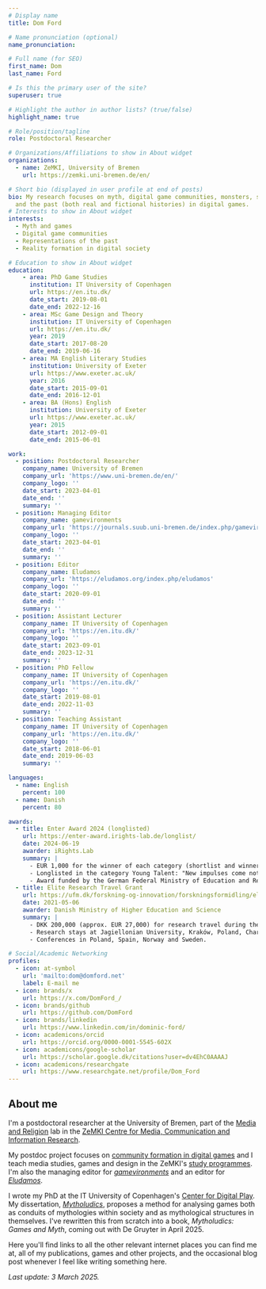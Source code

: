 ```yaml
---
# Display name
title: Dom Ford

# Name pronunciation (optional)
name_pronunciation:

# Full name (for SEO)
first_name: Dom
last_name: Ford

# Is this the primary user of the site?
superuser: true

# Highlight the author in author lists? (true/false)
highlight_name: true

# Role/position/tagline
role: Postdoctoral Researcher

# Organizations/Affiliations to show in About widget
organizations:
  - name: ZeMKI, University of Bremen
    url: https://zemki.uni-bremen.de/en/

# Short bio (displayed in user profile at end of posts)
bio: My research focuses on myth, digital game communities, monsters, spatiality and the representation and depiction of history
  and the past (both real and fictional histories) in digital games.
# Interests to show in About widget
interests:
  - Myth and games
  - Digital game communities
  - Representations of the past
  - Reality formation in digital society

# Education to show in About widget
education:
    - area: PhD Game Studies
      institution: IT University of Copenhagen
      url: https://en.itu.dk/
      date_start: 2019-08-01
      date_end: 2022-12-16
    - area: MSc Game Design and Theory
      institution: IT University of Copenhagen
      url: https://en.itu.dk/
      year: 2019
      date_start: 2017-08-20
      date_end: 2019-06-16
    - area: MA English Literary Studies
      institution: University of Exeter
      url: https://www.exeter.ac.uk/
      year: 2016
      date_start: 2015-09-01
      date_end: 2016-12-01
    - area: BA (Hons) English
      institution: University of Exeter
      url: https://www.exeter.ac.uk/
      year: 2015
      date_start: 2012-09-01
      date_end: 2015-06-01

work:
  - position: Postdoctoral Researcher
    company_name: University of Bremen
    company_url: 'https://www.uni-bremen.de/en/'
    company_logo: ''
    date_start: 2023-04-01
    date_end: ''
    summary: ''
  - position: Managing Editor
    company_name: gamevironments
    company_url: 'https://journals.suub.uni-bremen.de/index.php/gamevironments/'
    company_logo: ''
    date_start: 2023-04-01
    date_end: ''
    summary: ''
  - position: Editor
    company_name: Eludamos
    company_url: 'https://eludamos.org/index.php/eludamos'
    company_logo: ''
    date_start: 2020-09-01
    date_end: ''
    summary: ''
  - position: Assistant Lecturer
    company_name: IT University of Copenhagen
    company_url: 'https://en.itu.dk/'
    company_logo: ''
    date_start: 2023-09-01
    date_end: 2023-12-31
    summary: ''
  - position: PhD Fellow
    company_name: IT University of Copenhagen
    company_url: 'https://en.itu.dk/'
    company_logo: ''
    date_start: 2019-08-01
    date_end: 2022-11-03
    summary: ''
  - position: Teaching Assistant
    company_name: IT University of Copenhagen
    company_url: 'https://en.itu.dk/'
    company_logo: ''
    date_start: 2018-06-01
    date_end: 2019-06-03
    summary: ''

languages:
  - name: English
    percent: 100
  - name: Danish
    percent: 80

awards:
  - title: Enter Award 2024 (longlisted)
    url: https://enter-award.irights-lab.de/longlist/
    date: 2024-06-19
    awarder: iRights.Lab
    summary: |
      - EUR 1,000 for the winner of each category (shortlist and winner to be announced).
      - Longlisted in the category Young Talent: "New impulses come not least from people who are at the beginning of their scientific careers and who know nothing else than to receive and share literature, sources or other data online. This category is aimed at individuals who have adopted the basic idea of Open Access from the outset and inspire other people at the beginning of their academic careers through their commitment."
      - Award funded by the German Federal Ministry of Education and Research (BMBF).
  - title: Elite Research Travel Grant
    url: https://ufm.dk/forskning-og-innovation/forskningsformidling/eliteforsk/prismodtagere/prismodtagere-2021/eliteforsk-rejsestipendierne-2021/dom-ford
    date: 2021-05-06
    awarder: Danish Ministry of Higher Education and Science
    summary: |
      - DKK 200,000 (approx. EUR 27,000) for research travel during the PhD.
      - Research stays at Jagiellonian University, Kraków, Poland, Charles University in Prague, Czechia, and the University of Malta.
      - Conferences in Poland, Spain, Norway and Sweden.

# Social/Academic Networking
profiles:
  - icon: at-symbol
    url: 'mailto:dom@domford.net'
    label: E-mail me
  - icon: brands/x
    url: https://x.com/DomFord_/
  - icon: brands/github
    url: https://github.com/DomFord
  - icon: brands/linkedin
    url: https://www.linkedin.com/in/dominic-ford/
  - icon: academicons/orcid
    url: https://orcid.org/0000-0001-5545-602X
  - icon: academicons/google-scholar
    url: https://scholar.google.dk/citations?user=dv4EhC0AAAAJ
  - icon: academicons/researchgate
    url: https://www.researchgate.net/profile/Dom_Ford
---
```

## About me

I'm a postdoctoral researcher at the University of Bremen, part of the [Media and Religion](https://www.uni-bremen.de/en/zemki/research/labs/media-and-religion) lab in the [ZeMKI Centre for Media, Communication and Information Research](https://www.uni-bremen.de/en/zemki/).

My postdoc project focuses on [community formation in digital games](https://zemki.uni-bremen.de/en/forschungsprojekt/community-formation-in-digital-games/) and I teach media studies, games and design in the ZeMKI's [study programmes](https://zemki.uni-bremen.de/en/studies/). I'm also the managing editor for *[gamevironments](https://journals.suub.uni-bremen.de/index.php/gamevironments/)* and an editor for *[Eludamos](https://eludamos.org/index.php/eludamos)*.

I wrote my PhD at the IT University of Copenhagen's [Center for Digital Play](https://digitalplay.itu.dk/). My dissertation, *[Mytholudics](https://domford.net/publication/ford-mytholudics-2022/)*, proposes a method for analysing games both as conduits of mythologies within society and as mythological structures in themselves. I've rewritten this from scratch into a book, *Mytholudics: Games and Myth*, coming out with De Gruyter in April 2025.

Here you'll find links to all the other relevant internet places you can find me at, all of my publications, games and other projects, and the occasional blog post whenever I feel like writing something here.

*Last update: 3 March 2025.*
